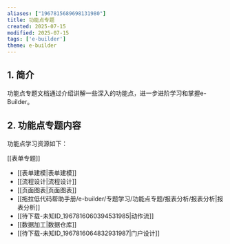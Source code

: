 ```yaml
---
aliases: ["1967815689698131980"]
title: 功能点专题
created: 2025-07-15
modified: 2025-07-15
tags: ['e-builder']
theme: e-builder
---
```


## 1. 简介

功能点专题文档通过介绍讲解一些深入的功能点，进一步进阶学习和掌握e-Builder。

## 2. 功能点专题内容

功能点学习资源如下：

[[表单专题]]

- [[表单建模|表单建模]]
- [[流程设计|流程设计]]
- [[页面图表|页面图表]]
- [[拖拉低代码帮助手册/e-builder/专题学习/功能点专题/报表分析/报表分析|报表分析]]
- [[待下载-未知ID_1967816060394531985|动作流]]
- [[数据加工|数据仓库]]
- [[待下载-未知ID_1967816064832931987|门户设计]]